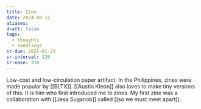 ```yaml
---
title: Zine
date: 2024-08-12
aliases: 
draft: false
tags:
  - thoughts
  - seedlings
sr-due: 2025-01-23
sr-interval: 126
sr-ease: 310
---
```

Low-cost and low-circulation paper artifact. In the Philippines, zines were made popular by [[BLTX]]. [[Austin Kleon]] also loves to make tiny versions of this. It is him who first introduced me to zines. My first zine was a collaboration with [[Jesa Suganob]] called [[so we must meet apart]].